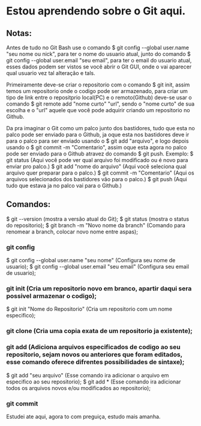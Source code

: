 # Estou aprendendo sobre o Git aqui.

## Notas:
  Antes de tudo no Git Bash use o comando $ git config --global user.name "seu nome ou nick", para ter o nome do usuario atual, junto do comando $ git config --global user.email "seu email", para ter o email do usuario atual, esses dados podem ser vistos se você abrir o Git GUI, onde o vai aparecer qual usuario vez tal alteração e tals.

  Primeiramente deve-se criar o repositorio com o comando $ git init, assim temos um repositorio onde o codigo pode ser armazenado, para criar um tipo de link entre o repositprio local(PC) e o remoto(Github) deve-se usar o comando $ git remote add "nome curto" "url", sendo o "nome curto" de sua escolha e o "url" aquele que você pode adquirir criando um repositorio no Github.

  Da pra imaginar o Git como um palco junto dos bastidores, tudo que esta no palco pode ser enviado para o Github, ja oque esta nos bastidores deve ir para o palco para ser enviado usando o $ git add "arquivo", e logo depois usando o $ git commit -m "Comentario", assim oque esta agora no palco pode ser enviado para o Github atravez do comando $ git push.
  Exemplo:
    $ git status (Aqui você pode ver qual arquivo foi modificado ou é novo para enviar pro palco.)
    $ git add "nome do arquivo" (Aqui você seleciona qual arquivo quer preparar para o palco.)
    $ git commit -m "Comentario" (Aqui os arquivos selecionados dos bastidores vão para o palco.)
    $ git push (Aqui tudo que estava ja no palco vai para o Github.)

## Comandos:
  $ git --version (mostra a versão atual do Git);
  $ git status (mostra o status do repositorio);
  $ git branch -m "Novo nome da branch" (Comando para renomear a branch, colocar novo nome entre aspas);

### git config
  $ git config --global user.name "seu nome" (Configura seu nome de usuario);
  $ git config --global user.email "seu email" (Configura seu email de usuario);

### git init (Cria um repositorio novo em branco, apartir daqui sera possivel armazenar o codigo);
  $ git init "Nome do Repositorio" (Cria um repositorio com um nome especifico);

### git clone (Cria uma copia exata de um repositorio ja existente);

### git add (Adiciona arquivos especificados de codigo ao seu repositorio, sejam novos ou anteriores que foram editados, esse comando oferece difrentes possibilidades de sintaxe);
  $ git add "seu arquivo" (Esse comando ira adicionar o arquivo em especifico ao seu repositorio);
  $ git add * (Esse comando ira adicionar todos os arquivos novos e/ou modificados ao repositorio);

### git commit

Estudei ate aqui, agora to com preguiça, estudo mais amanha.
